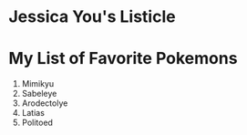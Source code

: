 # Jessica You's Listicle

# My List of Favorite Pokemons

1. Mimikyu
2. Sabeleye
3. Arodectolye
4. Latias
5. Politoed
